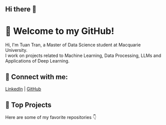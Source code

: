 ## Hi there 👋

# 👋 Welcome to my GitHub!

Hi, I'm Tuan Tran, a Master of Data Science student at Macquarie University.  
I work on projects related to Machine Learning, Data Processing, LLMs and Applications of Deep Learning.

## 🔗 Connect with me:
[LinkedIn](https://www.linkedin.com/in/dustin-tran-b672b7270/) | [GitHub](https://github.com/TuanTran1504)

## 🚀 Top Projects
Here are some of my favorite repositories 👇
